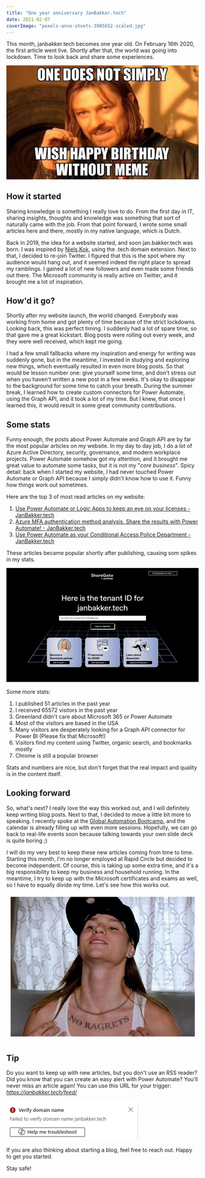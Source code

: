 ```yaml
---
title: "One year anniversary JanBakker.tech"
date: 2021-02-07
coverImage: "pexels-anna-shvets-3905652-scaled.jpg"
---
```


This month, janbakker.tech becomes one year old. On February 16th 2020, the first article went live. Shortly after that, the world was going into lockdown. Time to look back and share some experiences.

![Image result for birthday meme](/assets/images/birthday_meme.jpg)

## How it started

Sharing knowledge is something I really love to do. From the first day in IT, sharing insights, thoughts and knowledge was something that sort of naturally came with the job. From that point forward, I wrote some small articles here and there, mostly in my native language, which is Dutch.

Back in 2019, the idea for a website started, and soon jan.bakker.tech was born. I was inspired by [Niels Kok](https://nielskok.tech), using the .tech domain extension. Next to that, I decided to re-join Twitter. I figured that this is the spot where my audience would hang out, and it seemed indeed the right place to spread my ramblings. I gained a lot of new followers and even made some friends out there. The Microsoft community is really active on Twitter, and it brought me a lot of inspiration.

## How'd it go?

Shortly after my website launch, the world changed. Everybody was working from home and got plenty of time because of the strict lockdowns. Looking back, this was perfect timing. I suddenly had a lot of spare time, so that gave me a great kickstart. Blog posts were rolling out every week, and they were well received, which kept me going.

I had a few small fallbacks where my inspiration and energy for writing was suddenly gone, but in the meantime, I invested in studying and exploring new things, which eventually resulted in even more blog posts. So that would be lesson number one: give yourself some time, and don't stress out when you haven't written a new post in a few weeks. It's okay to disappear to the background for some time to catch your breath. During the summer break, I learned how to create custom connectors for Power Automate, using the Graph API, and it took a lot of my time. But I knew, that once I learned this, it would result in some great community contributions.

## Some stats

Funny enough, the posts about Power Automate and Graph API are by far the most popular articles on my website. In my day to day job, I do a lot of Azure Active Directory, security, governance, and modern workplace projects. Power Automate somehow got my attention, and it brought me great value to automate some tasks, but it is not my "_core business_". Spicy detail: back when I started my website, I had never touched Power Automate or Graph API because I simply didn't know how to use it. Funny how things work out sometimes.

Here are the top 3 of most read articles on my website:

1. [Use Power Automate or Logic Apps to keep an eye on your licenses - JanBakker.tech](https://janbakker.tech/use-power-automate-or-logic-apps-to-keep-an-eye-on-your-licenses/)
2. [Azure MFA authentication method analysis. Share the results with Power Automate! - JanBakker.tech](https://janbakker.tech/azure-mfa-authentication-method-analysis-share-the-results-with-power-automate/)
3. [Use Power Automate as your Conditional Access Police Department - JanBakker.tech](https://janbakker.tech/use-power-automate-as-your-ca-police-department/)

These articles became popular shortly after publishing, causing som spikes in my stats.

![](/assets/images/image.png)

Some more stats:

1. I published 51 articles in the past year
2. I received 65572 visitors in the past year
3. Greenland didn't care about Microsoft 365 or Power Automate
4. Most of the visitors are based in the USA
5. Many visitors are desperately looking for a Graph API connector for Power BI (Please fix that Microsoft!)
6. Visitors find my content using Twitter, organic search, and bookmarks mostly
7. Chrome is still a popular browser

Stats and numbers are nice, but don't forget that the real impact and quality is in the content itself.

## Looking forward

So, what's next? I really love the way this worked out, and I will definitely keep writing blog posts. Next to that, I decided to move a little bit more to speaking. I recently spoke at the [Global Automation Bootcamp](https://janbakker.tech/speaking-at-global-automation-bootcamp-2021/), and the calendar is already filling up with even more sessions. Hopefully, we can go back to real-life events soon because talking towards your own slide deck is quite boring ;)

I will do my very best to keep these new articles coming from time to time. Starting this month, I'm no longer employed at Rapid Circle but decided to become independent. Of course, this is taking up some extra time, and it's a big responsibility to keep my business and household running. In the meantime, I try to keep up with the Microsoft certificates and exams as well, so I have to equally divide my time. Let's see how this works out.

![Image result for no ragrets meme](/assets/images/1r1xr4.jpg)

## Tip

Do you want to keep up with new articles, but you don't use an RSS reader? Did you know that you can create an easy alert with Power Automate? You'll never miss an article again! You can use this URL for your trigger: _https://janbakker.tech/feed/_

![](/assets/images/image-1.png)

If you are also thinking about starting a blog, feel free to reach out. Happy to get you started.

Stay safe!
